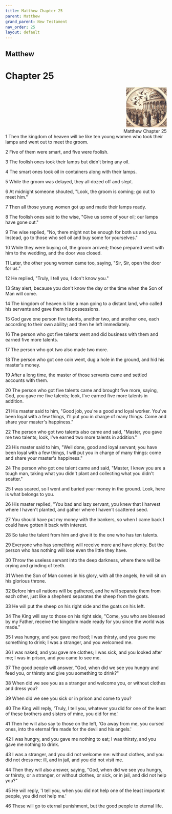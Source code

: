 ```yaml
---
title: Matthew Chapter 25
parent: Matthew
grand_parent: New Testament
nav_order: 25
layout: default
---
```


## Matthew

# Chapter 25

<div style="clear: both; text-align: right;">
    <img src="/assets/Image/Matthew/500/25.jpg" alt="Matthew Chapter 25" class="chapter-image" style="max-width: 25%; height: auto;"/>
    <figcaption style="font-size: 14px;">Matthew Chapter 25</figcaption>
</div>
1 Then the kingdom of heaven will be like ten young women who took their lamps and went out to meet the groom.

2 Five of them were smart, and five were foolish.

3 The foolish ones took their lamps but didn't bring any oil.

4 The smart ones took oil in containers along with their lamps.

5 While the groom was delayed, they all dozed off and slept.

6 At midnight someone shouted, "Look, the groom is coming; go out to meet him."

7 Then all those young women got up and made their lamps ready.

8 The foolish ones said to the wise, "Give us some of your oil; our lamps have gone out."

9 The wise replied, "No, there might not be enough for both us and you. Instead, go to those who sell oil and buy some for yourselves."

10 While they were buying oil, the groom arrived; those prepared went with him to the wedding, and the door was closed.

11 Later, the other young women came too, saying, "Sir, Sir, open the door for us."

12 He replied, "Truly, I tell you, I don't know you."

13 Stay alert, because you don't know the day or the time when the Son of Man will come.

14 The kingdom of heaven is like a man going to a distant land, who called his servants and gave them his possessions.

15 God gave one person five talents, another two, and another one, each according to their own ability; and then he left immediately.

16 The person who got five talents went and did business with them and earned five more talents.

17 The person who got two also made two more.

18 The person who got one coin went, dug a hole in the ground, and hid his master's money.

19 After a long time, the master of those servants came and settled accounts with them.

20 The person who got five talents came and brought five more, saying, God, you gave me five talents; look, I've earned five more talents in addition.

21 His master said to him, "Good job, you're a good and loyal worker. You've been loyal with a few things, I'll put you in charge of many things. Come and share your master's happiness."

22 The person who got two talents also came and said, "Master, you gave me two talents; look, I've earned two more talents in addition."

23 His master said to him, "Well done, good and loyal servant; you have been loyal with a few things, I will put you in charge of many things: come and share your master's happiness."

24 The person who got one talent came and said, "Master, I knew you are a tough man, taking what you didn't plant and collecting what you didn't scatter."

25 I was scared, so I went and buried your money in the ground. Look, here is what belongs to you.

26 His master replied, "You bad and lazy servant, you knew that I harvest where I haven't planted, and gather where I haven't scattered seed.

27 You should have put my money with the bankers, so when I came back I could have gotten it back with interest.

28 So take the talent from him and give it to the one who has ten talents.

29 Everyone who has something will receive more and have plenty. But the person who has nothing will lose even the little they have.

30 Throw the useless servant into the deep darkness, where there will be crying and grinding of teeth.

31 When the Son of Man comes in his glory, with all the angels, he will sit on his glorious throne.

32 Before him all nations will be gathered, and he will separate them from each other, just like a shepherd separates the sheep from the goats.

33 He will put the sheep on his right side and the goats on his left.

34 The King will say to those on his right side, "Come, you who are blessed by my Father, receive the kingdom made ready for you since the world was made."

35 I was hungry, and you gave me food; I was thirsty, and you gave me something to drink; I was a stranger, and you welcomed me.

36 I was naked, and you gave me clothes; I was sick, and you looked after me; I was in prison, and you came to see me.

37 The good people will answer, "God, when did we see you hungry and feed you, or thirsty and give you something to drink?"

38 When did we see you as a stranger and welcome you, or without clothes and dress you?

39 When did we see you sick or in prison and come to you?

40 The King will reply, 'Truly, I tell you, whatever you did for one of the least of these brothers and sisters of mine, you did for me.'

41 Then he will also say to those on the left, 'Go away from me, you cursed ones, into the eternal fire made for the devil and his angels.'

42 I was hungry, and you gave me nothing to eat; I was thirsty, and you gave me nothing to drink.

43 I was a stranger, and you did not welcome me: without clothes, and you did not dress me: ill, and in jail, and you did not visit me.

44 Then they will also answer, saying, "God, when did we see you hungry, or thirsty, or a stranger, or without clothes, or sick, or in jail, and did not help you?"

45 He will reply, 'I tell you, when you did not help one of the least important people, you did not help me.'

46 These will go to eternal punishment, but the good people to eternal life.


